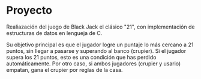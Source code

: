 # Proyecto
Realiazación del juego de Black Jack el clásico "21", con implementación de estructuras de datos en lengueja de C.

Su objetivo principal es que el jugador logre un puntaje lo más cercano a 21 puntos, sin llegar a pasarse y superando al banco (crupier). Si el jugador supera los 21 puntos, esto es una condición que has perdido automáticamente. Por otro caso, si ambos jugadores (crupier y usario) empatan, gana el crupier por reglas de la casa.

 


